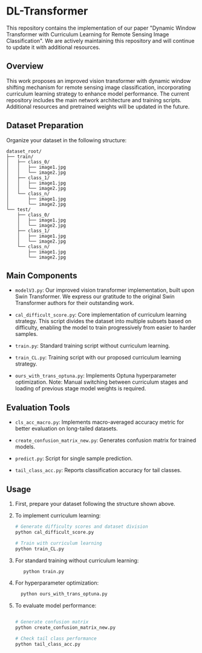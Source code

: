 # DL-Transformer

This repository contains the implementation of our paper "Dynamic Window Transformer with Curriculum Learning for Remote Sensing Image Classification".  We are actively maintaining this repository and will continue to update it with additional resources.

## Overview
This work proposes an improved vision transformer with dynamic window shifting mechanism for remote sensing image classification, incorporating curriculum learning strategy to enhance model performance.
The current repository includes the main network architecture and training scripts. Additional resources and pretrained weights will be updated in the future.

## Dataset Preparation

Organize your dataset in the following structure:
```mipsasm
dataset_root/
├── train/
│   ├── class_0/
│   │   ├── image1.jpg
│   │   └── image2.jpg
│   ├── class_1/
│   │   ├── image1.jpg
│   │   └── image2.jpg
│   └── class_n/
│       ├── image1.jpg
│       └── image2.jpg
└── test/
    ├── class_0/
    │   ├── image1.jpg
    │   └── image2.jpg
    ├── class_1/
    │   ├── image1.jpg
    │   └── image2.jpg
    └── class_n/
        ├── image1.jpg
        └── image2.jpg
```
## Main Components

- `modelV3.py`: Our improved vision transformer implementation, built upon Swin Transformer. We express our gratitude to the original Swin Transformer authors for their outstanding work.

- `cal_difficult_score.py`: Core implementation of curriculum learning strategy. This script divides the dataset into multiple subsets based on difficulty, enabling the model to train progressively from easier to harder samples.

- `train.py`: Standard training script without curriculum learning.

- `train_CL.py`: Training script with our proposed curriculum learning strategy.

- `ours_with_trans_optuna.py`: Implements Optuna hyperparameter optimization. Note: Manual switching between curriculum stages and loading of previous stage model weights is required.

## Evaluation Tools

- `cls_acc_macro.py`: Implements macro-averaged accuracy metric for better evaluation on long-tailed datasets.

- `create_confusion_matrix_new.py`: Generates confusion matrix for trained models.

- `predict.py`: Script for single sample prediction.

- `tail_class_acc.py`: Reports classification accuracy for tail classes.

## Usage

1. First, prepare your dataset following the structure shown above.

2. To implement curriculum learning:
   ```bash
   # Generate difficulty scores and dataset division
   python cal_difficult_score.py

   # Train with curriculum learning
   python train_CL.py
3. For standard training without curriculum learning:
   ```bash
      python train.py
4. For hyperparameter optimization:
   ```bash
     python ours_with_trans_optuna.py
5. To evaluate model performance:
   ```bash

   # Generate confusion matrix
   python create_confusion_matrix_new.py

   # Check tail class performance
   python tail_class_acc.py
